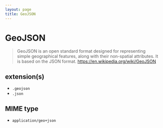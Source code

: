 ```yaml
---
layout: page
title: GeoJSON
---
```


# GeoJSON

> GeoJSON is an open standard format designed for representing simple geographical features, along with their non-spatial attributes. It is based on the JSON format.
> https://en.wikipedia.org/wiki/GeoJSON

## extension(s)

- `.geojson`
- `.json`

## MIME type

- `application/geo+json`
